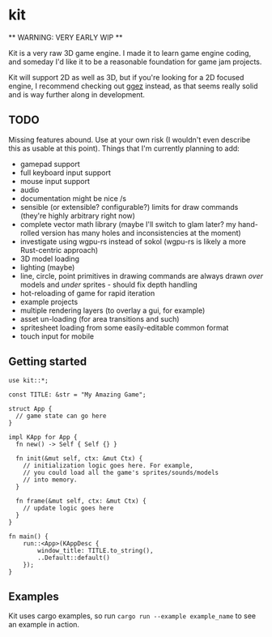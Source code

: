 # kit

** WARNING: VERY EARLY WIP **

Kit is a very raw 3D game engine. I made it to learn game engine coding, and someday I'd like it to be a reasonable foundation for game jam projects.

Kit will support 2D as well as 3D, but if you're looking for a 2D focused engine, I recommend checking out [ggez]() instead, as that seems really solid and is way further along in development.

## TODO

Missing features abound. Use at your own risk (I wouldn't even describe this as usable at this point). Things that I'm currently planning to add:

- gamepad support
- full keyboard input support
- mouse input support
- audio
- documentation might be nice /s
- sensible (or extensible? configurable?) limits for draw commands (they're highly arbitrary right now)
- complete vector math library (maybe I'll switch to glam later? my hand-rolled version has many holes and inconsistencies at the moment)
- investigate using wgpu-rs instead of sokol (wgpu-rs is likely a more Rust-centric approach)
- 3D model loading
- lighting (maybe)
- line, circle, point primitives in drawing commands are always drawn *over* models and *under* sprites - should fix depth handling
- hot-reloading of game for rapid iteration
- example projects
- multiple rendering layers (to overlay a gui, for example)
- asset un-loading (for area transitions and such)
- spritesheet loading from some easily-editable common format
- touch input for mobile

## Getting started

```
use kit::*;

const TITLE: &str = "My Amazing Game";

struct App {
  // game state can go here
}

impl KApp for App {
  fn new() -> Self { Self {} }

  fn init(&mut self, ctx: &mut Ctx) {
    // initialization logic goes here. For example,
    // you could load all the game's sprites/sounds/models 
    // into memory.
  }

  fn frame(&mut self, ctx: &mut Ctx) {
    // update logic goes here
  }
}

fn main() {
    run::<App>(KAppDesc {
        window_title: TITLE.to_string(),
        ..Default::default()
    });
}
```

## Examples

Kit uses cargo examples, so run `cargo run --example example_name` to see an example in action.
